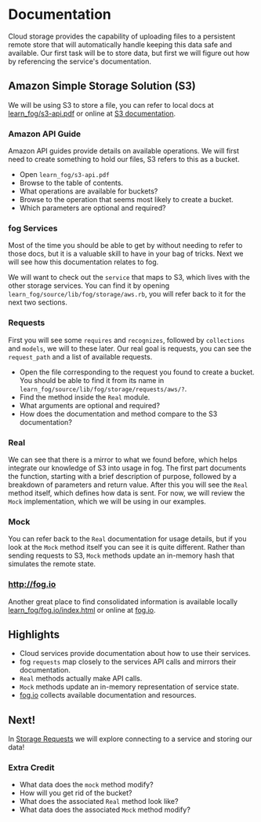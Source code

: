 # Documentation

Cloud storage provides the capability of uploading files to a persistent remote store that will automatically handle keeping this data safe and available. Our first task will be to store data, but first we will figure out how by referencing the service's documentation.

## Amazon Simple Storage Solution (S3)

We will be using S3 to store a file, you can refer to local docs at [learn_fog/s3-api.pdf](s3-api.pdf) or online at [S3 documentation](http://aws.amazon.com/documentation/s3).

### Amazon API Guide

Amazon API guides provide details on available operations. We will first need to create something to hold our files, S3 refers to this as a bucket.

* Open `learn_fog/s3-api.pdf`
* Browse to the table of contents.
* What operations are available for buckets?
* Browse to the operation that seems most likely to create a bucket.
* Which parameters are optional and required?

### fog Services

Most of the time you should be able to get by without needing to refer to those docs, but it is a valuable skill to have in your bag of tricks. Next we will see how this documentation relates to fog.

We will want to check out the `service` that maps to S3, which lives with the other storage services. You can find it by opening `learn_fog/source/lib/fog/storage/aws.rb`, you will refer back to it for the next two sections.

### Requests

First you will see some `requires` and `recognizes`, followed by `collections` and `models`, we will to these later. Our real goal is requests, you can see the `request_path` and a list of available requests.

* Open the file corresponding to the request you found to create a bucket. You should be able to find it from its name in `learn_fog/source/lib/fog/storage/requests/aws/?`.
* Find the method inside the `Real` module.
* What arguments are optional and required?
* How does the documentation and method compare to the S3 documentation?

### Real

We can see that there is a mirror to what we found before, which helps integrate our knowledge of S3 into usage in fog. The first part documents the function, starting with a brief description of purpose, followed by a breakdown of parameters and return value. After this you will see the `Real` method itself, which defines how data is sent. For now, we will review the `Mock` implementation, which we will be using in our examples.

### Mock

You can refer back to the `Real` documentation for usage details, but if you look at the `Mock` method itself you can see it is quite different.  Rather than sending requests to S3, `Mock` methods update an in-memory hash that simulates the remote state.

### http://fog.io

Another great place to find consolidated information is available locally [learn_fog/fog.io/index.html](fog.io/index.html) or online at [fog.io](http://fog.io).

## Highlights

* Cloud services provide documentation about how to use their services.
* fog `requests` map closely to the services API calls and mirrors their documentation.
* `Real` methods actually make API calls.
* `Mock` methods update an in-memory representation of service state.
* [fog.io](http://fog.io) collects available documentation and resources.

## Next!

In [Storage Requests](2_storage_requests.html) we will explore connecting to a service and storing our data!

### Extra Credit

* What data does the `mock` method modify?
* How will you get rid of the bucket?
* What does the associated `Real` method look like?
* What data does the associated `Mock` method modify?
